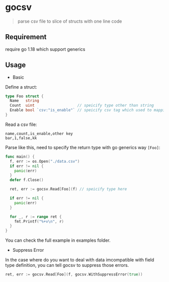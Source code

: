 gocsv
=====

> parse csv file to slice of structs with one line code

## Requirement

require go 1.18 which support generics

## Usage

* Basic

Define a struct:

```go
type Foo struct {
  Name   string
  Count  uint                   // speicify type other than string
  Enable bool `csv:"is_enable"` // speicify csv tag which used to mapping csv header  
}
```

Read a csv file:

```csv
name,count,is_enable,other key
bar,1,false,kk
```

Parse like this, need to specify the return type with go generics way `[Foo]`:

```go
func main() {
  f, err := os.Open("./data.csv")
  if err != nil {
    panic(err)
  }
  defer f.Close()

  ret, err := gocsv.Read[Foo](f) // speicify type here

  if err != nil {
    panic(err)
  }

  for _, r := range ret {
    fmt.Printf("%+v\n", r)
  }
}
```

You can check the full example in examples folder.

* Suppress Error

In the case where do you want to deal with data imcompatible with field type definition, you can tell gocsv to suppress those errors.
```go
ret, err := gocsv.Read[Foo](f, gocsv.WithSuppressError(true))
```
